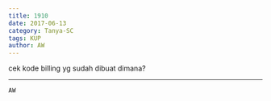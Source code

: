 ```yaml
---
title: 1910
date: 2017-06-13
category: Tanya-SC
tags: KUP
author: AW
---
```


cek kode billing yg sudah dibuat dimana?

---



`AW`
